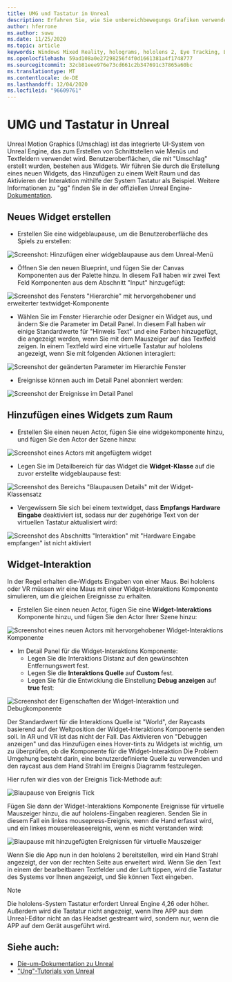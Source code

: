 ```yaml
---
title: UMG und Tastatur in Unreal
description: Erfahren Sie, wie Sie unbereichbewegungs Grafiken verwenden, um ein UI-System aus Widgets zu erstellen.
author: hferrone
ms.author: suwu
ms.date: 11/25/2020
ms.topic: article
keywords: Windows Mixed Reality, holograms, hololens 2, Eye Tracking, Blick Eingaben, Head-eingebundene Anzeige, Unreal Engine, Mixed Reality-Headset, Windows Mixed Reality-Headset, Virtual Reality-Headset, Widgets, UI, Umschlag, unechte Bewegungsgrafiken, Unreal Engine, UE, UE4
ms.openlocfilehash: 59ad108a0e27298256f4f0d1661381a4f1748777
ms.sourcegitcommit: 32cb81eee976e73cd661c2b347691c37865a60bc
ms.translationtype: MT
ms.contentlocale: de-DE
ms.lasthandoff: 12/04/2020
ms.locfileid: "96609761"
---
```

# <a name="umg-and-keyboard-in-unreal"></a>UMG und Tastatur in Unreal

Unreal Motion Graphics (Umschlag) ist das integrierte UI-System von Unreal Engine, das zum Erstellen von Schnittstellen wie Menüs und Textfeldern verwendet wird. Benutzeroberflächen, die mit "Umschlag" erstellt wurden, bestehen aus Widgets. Wir führen Sie durch die Erstellung eines neuen Widgets, das Hinzufügen zu einem Welt Raum und das Aktivieren der Interaktion mithilfe der System Tastatur als Beispiel. Weitere Informationen zu "gg" finden Sie in der offiziellen Unreal Engine- [Dokumentation](https://docs.unrealengine.com/en-US/Engine/UMG/index.html). 

## <a name="create-a-new-widget"></a>Neues Widget erstellen

- Erstellen Sie eine widgeblaupause, um die Benutzeroberfläche des Spiels zu erstellen:

![Screenshot: Hinzufügen einer widgeblaupause aus dem Unreal-Menü](images/unreal-umg-img-01.png)

- Öffnen Sie den neuen Blueprint, und fügen Sie der Canvas Komponenten aus der Palette hinzu.  In diesem Fall haben wir zwei Text Feld Komponenten aus dem Abschnitt "Input" hinzugefügt:

![Screenshot des Fensters "Hierarchie" mit hervorgehobener und erweiterter textwidget-Komponente](images/unreal-umg-img-02.png)

- Wählen Sie im Fenster Hierarchie oder Designer ein Widget aus, und ändern Sie die Parameter im Detail Panel.  In diesem Fall haben wir einige Standardwerte für "Hinweis Text" und eine Farben hinzugefügt, die angezeigt werden, wenn Sie mit dem Mauszeiger auf das Textfeld zeigen.  In einem Textfeld wird eine virtuelle Tastatur auf hololens angezeigt, wenn Sie mit folgenden Aktionen interagiert:

![Screenshot der geänderten Parameter im Hierarchie Fenster](images/unreal-umg-img-03.png)

- Ereignisse können auch im Detail Panel abonniert werden:

![Screenshot der Ereignisse im Detail Panel](images/unreal-umg-img-04.png)

## <a name="add-a-widget-to-world-space"></a>Hinzufügen eines Widgets zum Raum

- Erstellen Sie einen neuen Actor, fügen Sie eine widgekomponente hinzu, und fügen Sie den Actor der Szene hinzu:

![Screenshot eines Actors mit angefügtem widget](images/unreal-umg-img-05.png)

- Legen Sie im Detailbereich für das Widget die **Widget-Klasse** auf die zuvor erstellte widgeblaupause fest:

![Screenshot des Bereichs "Blaupausen Details" mit der Widget-Klassensatz](images/unreal-umg-img-06.png)

- Vergewissern Sie sich bei einem textwidget, dass **Empfangs Hardware Eingabe** deaktiviert ist, sodass nur der zugehörige Text von der virtuellen Tastatur aktualisiert wird:

![Screenshot des Abschnitts "Interaktion" mit "Hardware Eingabe empfangen" ist nicht aktiviert](images/unreal-umg-img-07.png)

## <a name="widget-interaction"></a>Widget-Interaktion

In der Regel erhalten die-Widgets Eingaben von einer Maus.  Bei hololens oder VR müssen wir eine Maus mit einer Widget-Interaktions Komponente simulieren, um die gleichen Ereignisse zu erhalten.

- Erstellen Sie einen neuen Actor, fügen Sie eine **Widget-Interaktions** Komponente hinzu, und fügen Sie den Actor Ihrer Szene hinzu:

![Screenshot eines neuen Actors mit hervorgehobener Widget-Interaktions Komponente](images/unreal-umg-img-08.png)

- Im Detail Panel für die Widget-Interaktions Komponente:
    - Legen Sie die Interaktions Distanz auf den gewünschten Entfernungswert fest.
    - Legen Sie die **Interaktions Quelle** auf **Custom** fest.
    - Legen Sie für die Entwicklung die Einstellung **Debug anzeigen** auf **true** fest:

![Screenshot der Eigenschaften der Widget-Interaktion und Debugkomponente](images/unreal-umg-img-09.png)

Der Standardwert für die Interaktions Quelle ist "World", der Raycasts basierend auf der Weltposition der Widget-Interaktions Komponente senden soll. In AR und VR ist das nicht der Fall.  Das Aktivieren von "Debuggen anzeigen" und das Hinzufügen eines Hover-tints zu Widgets ist wichtig, um zu überprüfen, ob die Komponente für die Widget-Interaktion  Die Problem Umgehung besteht darin, eine benutzerdefinierte Quelle zu verwenden und den raycast aus dem Hand Strahl im Ereignis Diagramm festzulegen.  

Hier rufen wir dies von der Ereignis Tick-Methode auf:

![Blaupause von Ereignis Tick](images/unreal-umg-img-10.png)

Fügen Sie dann der Widget-Interaktions Komponente Ereignisse für virtuelle Mauszeiger hinzu, die auf hololens-Eingaben reagieren.  Senden Sie in diesem Fall ein linkes mousepress-Ereignis, wenn die Hand erfasst wird, und ein linkes mousereleaseereignis, wenn es nicht verstanden wird:

![Blaupause mit hinzugefügten Ereignissen für virtuelle Mauszeiger](images/unreal-umg-img-13.png)

Wenn Sie die App nun in den hololens 2 bereitstellen, wird ein Hand Strahl angezeigt, der von der rechten Seite aus erweitert wird. Wenn Sie den Text in einem der bearbeitbaren Textfelder und der Luft tippen, wird die Tastatur des Systems vor Ihnen angezeigt, und Sie können Text eingeben. 
 
> [!NOTE]
> Die hololens-System Tastatur erfordert Unreal Engine 4,26 oder höher. Außerdem wird die Tastatur nicht angezeigt, wenn Ihre APP aus dem Unreal-Editor nicht an das Headset gestreamt wird, sondern nur, wenn die APP auf dem Gerät ausgeführt wird.

## <a name="see-also"></a>Siehe auch:
* [Die-um-Dokumentation zu Unreal](https://docs.unrealengine.com/Engine/UMG/index.html)
* ["Ung"-Tutorials von Unreal](https://docs.unrealengine.com/Programming/Tutorials/UMG/index.html)
